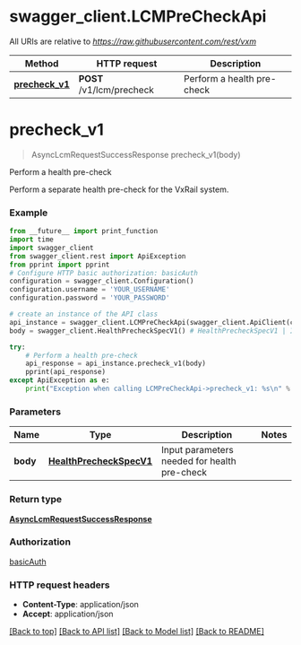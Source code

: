 # swagger_client.LCMPreCheckApi

All URIs are relative to *https://raw.githubusercontent.com/rest/vxm*

Method | HTTP request | Description
------------- | ------------- | -------------
[**precheck_v1**](LCMPreCheckApi.md#precheck_v1) | **POST** /v1/lcm/precheck | Perform a health pre-check

# **precheck_v1**
> AsyncLcmRequestSuccessResponse precheck_v1(body)

Perform a health pre-check

Perform a separate health pre-check for the VxRail system.

### Example
```python
from __future__ import print_function
import time
import swagger_client
from swagger_client.rest import ApiException
from pprint import pprint
# Configure HTTP basic authorization: basicAuth
configuration = swagger_client.Configuration()
configuration.username = 'YOUR_USERNAME'
configuration.password = 'YOUR_PASSWORD'

# create an instance of the API class
api_instance = swagger_client.LCMPreCheckApi(swagger_client.ApiClient(configuration))
body = swagger_client.HealthPrecheckSpecV1() # HealthPrecheckSpecV1 | Input parameters needed for health pre-check

try:
    # Perform a health pre-check
    api_response = api_instance.precheck_v1(body)
    pprint(api_response)
except ApiException as e:
    print("Exception when calling LCMPreCheckApi->precheck_v1: %s\n" % e)
```

### Parameters

Name | Type | Description  | Notes
------------- | ------------- | ------------- | -------------
 **body** | [**HealthPrecheckSpecV1**](HealthPrecheckSpecV1.md)| Input parameters needed for health pre-check | 

### Return type

[**AsyncLcmRequestSuccessResponse**](AsyncLcmRequestSuccessResponse.md)

### Authorization

[basicAuth](../README.md#basicAuth)

### HTTP request headers

 - **Content-Type**: application/json
 - **Accept**: application/json

[[Back to top]](#) [[Back to API list]](../README.md#documentation-for-api-endpoints) [[Back to Model list]](../README.md#documentation-for-models) [[Back to README]](../README.md)

